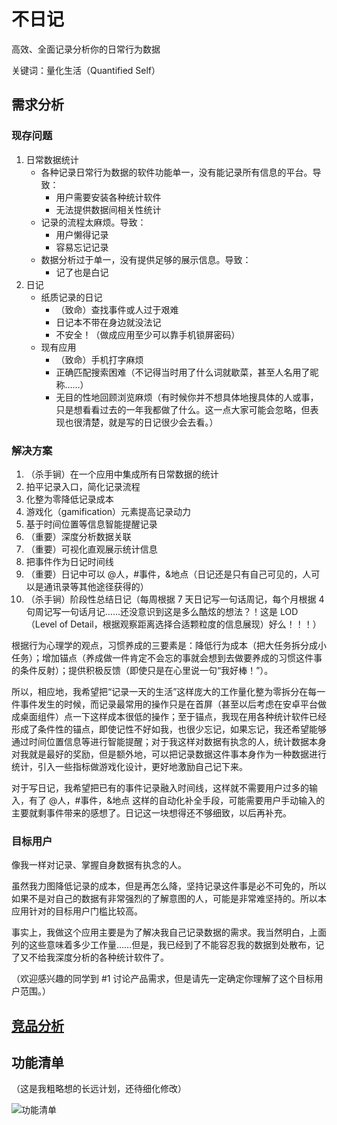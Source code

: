 # 不日记

高效、全面记录分析你的日常行为数据

关键词：量化生活（Quantified Self）



## 需求分析

### 现存问题

1. 日常数据统计
    - 各种记录日常行为数据的软件功能单一，没有能记录所有信息的平台。导致：
        - 用户需要安装各种统计软件
        - 无法提供数据间相关性统计
    - 记录的流程太麻烦。导致：
        - 用户懒得记录
        - 容易忘记记录
    - 数据分析过于单一，没有提供足够的展示信息。导致：
        - 记了也是白记
2. 日记
    - 纸质记录的日记
        - （致命）查找事件或人过于艰难
        - 日记本不带在身边就没法记
        - 不安全！（做成应用至少可以靠手机锁屏密码）
    - 现有应用
        - （致命）手机打字麻烦
        - 正确匹配搜索困难（不记得当时用了什么词就歇菜，甚至人名用了昵称……）
        - 无目的性地回顾浏览麻烦（有时候你并不想具体地搜具体的人或事，只是想看看过去的一年我都做了什么。这一点大家可能会忽略，但表现也很清楚，就是写的日记很少会去看。）

### 解决方案

1. （杀手锏）在一个应用中集成所有日常数据的统计
2. 拍平记录入口，简化记录流程
3. 化整为零降低记录成本
4. 游戏化（gamification）元素提高记录动力
5. 基于时间位置等信息智能提醒记录
6. （重要）深度分析数据关联
7. （重要）可视化直观展示统计信息
8. 把事件作为日记时间线
9. （重要）日记中可以 @人，#事件，&地点（日记还是只有自己可见的，人可以是通讯录等其他途径获得的）
10. （杀手锏）阶段性总结日记（每周根据 7 天日记写一句话周记，每个月根据 4 句周记写一句话月记……还没意识到这是多么酷炫的想法？！这是 LOD（Level of Detail，根据观察距离选择合适颗粒度的信息展现）好么！！！）

根据行为心理学的观点，习惯养成的三要素是：降低行为成本（把大任务拆分成小任务）；增加锚点（养成做一件肯定不会忘的事就会想到去做要养成的习惯这件事的条件反射）；提供积极反馈（即使只是在心里说一句“我好棒！”）。

所以，相应地，我希望把“记录一天的生活”这样庞大的工作量化整为零拆分在每一件事件发生的时候，而记录最常用的操作只是在首屏（甚至以后考虑在安卓平台做成桌面组件）点一下这样成本很低的操作；至于锚点，我现在用各种统计软件已经形成了条件性的锚点，即使记性不好如我，也很少忘记，如果忘记，我还希望能够通过时间位置信息等进行智能提醒；对于我这样对数据有执念的人，统计数据本身对我就是最好的奖励，但是额外地，可以把记录数据这件事本身作为一种数据进行统计，引入一些指标做游戏化设计，更好地激励自己记下来。

对于写日记，我希望把已有的事件记录融入时间线，这样就不需要用户过多的输入，有了 @人，#事件，&地点 这样的自动化补全手段，可能需要用户手动输入的主要就剩事件带来的感想了。日记这一块想得还不够细致，以后再补充。

### 目标用户

像我一样对记录、掌握自身数据有执念的人。

虽然我力图降低记录的成本，但是再怎么降，坚持记录这件事是必不可免的，所以如果不是对自己的数据有非常强烈的了解意图的人，可能是非常难坚持的。所以本应用针对的目标用户门槛比较高。

事实上，我做这个应用主要是为了解决我自己记录数据的需求。我当然明白，上面列的这些意味着多少工作量……但是，我已经到了不能容忍我的数据到处散布，记了又不给我深度分析的各种统计软件了。

（欢迎感兴趣的同学到 #1 讨论产品需求，但是请先一定确定你理解了这个目标用户范围。）



## [竞品分析](competitive_analysis.md)



## 功能清单

（这是我粗略想的长远计划，还待细化修改）

![功能清单](https://github.com/Ovilia/buriji/raw/master/design/requirements/功能清单.png)


